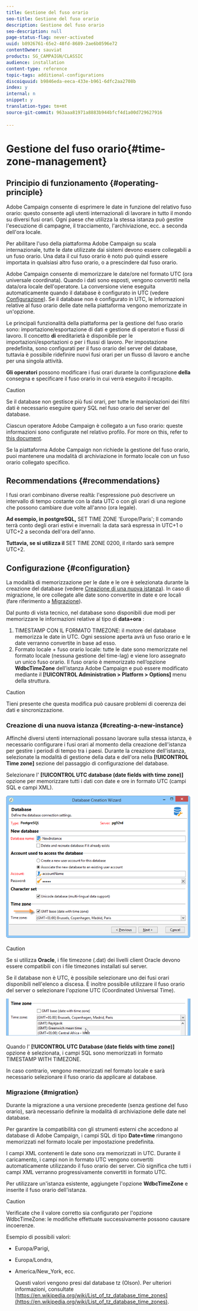 ```yaml
---
title: Gestione del fuso orario
seo-title: Gestione del fuso orario
description: Gestione del fuso orario
seo-description: null
page-status-flag: never-activated
uuid: b8926761-65e2-48fd-8689-2ae6b0596e72
contentOwner: sauviat
products: SG_CAMPAIGN/CLASSIC
audience: installation
content-type: reference
topic-tags: additional-configurations
discoiquuid: b9846eda-eeca-433e-b961-6dfc2aa2708b
index: y
internal: n
snippet: y
translation-type: tm+mt
source-git-commit: 963aaa81971a8883b944bfcf4d1a00d729627916

---
```



# Gestione del fuso orario{#time-zone-management}

## Principio di funzionamento {#operating-principle}

Adobe Campaign consente di esprimere le date in funzione del relativo fuso orario: questo consente agli utenti internazionali di lavorare in tutto il mondo su diversi fusi orari. Ogni paese che utilizza la stessa istanza può gestire l&#39;esecuzione di campagne, il tracciamento, l&#39;archiviazione, ecc. a seconda dell&#39;ora locale.

Per abilitare l&#39;uso della piattaforma Adobe Campaign su scala internazionale, tutte le date utilizzate dai sistemi devono essere collegabili a un fuso orario. Una data il cui fuso orario è noto può quindi essere importata in qualsiasi altro fuso orario, o a prescindere dal fuso orario.

Adobe Campaign consente di memorizzare le date/ore nel formato UTC (ora universale coordinata). Quando i dati sono esposti, vengono convertiti nella data/ora locale dell&#39;operatore. La conversione viene eseguita automaticamente quando il database è configurato in UTC (vedere [Configurazione](#configuration)). Se il database non è configurato in UTC, le informazioni relative al fuso orario delle date nella piattaforma vengono memorizzate in un&#39;opzione.

Le principali funzionalità della piattaforma per la gestione del fuso orario sono: importazione/esportazione di dati e gestione di operatori e flussi di lavoro. Il concetto **di** ereditarietà è disponibile per le importazioni/esportazioni o per i flussi di lavoro. Per impostazione predefinita, sono configurati per il fuso orario del server del database, tuttavia è possibile ridefinire nuovi fusi orari per un flusso di lavoro e anche per una singola attività.

**Gli operatori** possono modificare i fusi orari durante la configurazione **della** consegna e specificare il fuso orario in cui verrà eseguito il recapito.

>[!CAUTION]
>
>Se il database non gestisce più fusi orari, per tutte le manipolazioni dei filtri dati è necessario eseguire query SQL nel fuso orario del server del database.

Ciascun operatore Adobe Campaign è collegato a un fuso orario: queste informazioni sono configurate nel relativo profilo. For more on this, refer to [this document](../../platform/using/access-management.md).

Se la piattaforma Adobe Campaign non richiede la gestione del fuso orario, puoi mantenere una modalità di archiviazione in formato locale con un fuso orario collegato specifico.

## Recommendations {#recommendations}

I fusi orari combinano diverse realtà: l&#39;espressione può descrivere un intervallo di tempo costante con la data UTC o con gli orari di una regione che possono cambiare due volte all&#39;anno (ora legale).

**Ad esempio, in postgreSQL,** SET TIME ZONE &#39;Europe/Paris&#39;; Il comando terrà conto degli orari estivi e invernali: la data sarà espressa in UTC+1 o UTC+2 a seconda dell&#39;ora dell&#39;anno.

**Tuttavia, se si utilizza il** SET TIME ZONE 0200, il ritardo sarà sempre UTC+2.

## Configurazione {#configuration}

La modalità di memorizzazione per le date e le ore è selezionata durante la creazione del database (vedere [Creazione di una nuova istanza](#creating-a-new-instance)). In caso di migrazione, le ore collegate alle date sono convertite in date e ore locali (fare riferimento a [Migrazione](#migration)).

Dal punto di vista tecnico, nel database sono disponibili due modi per memorizzare le informazioni relative al tipo di **data+ora** :

1. TIMESTAMP CON IL FORMATO TIMEZONE: il motore del database memorizza le date in UTC. Ogni sessione aperta avrà un fuso orario e le date verranno convertite in base ad esso.
1. Formato locale + fuso orario locale: tutte le date sono memorizzate nel formato locale (nessuna gestione del time-lag) e viene loro assegnato un unico fuso orario. Il fuso orario è memorizzato nell’opzione **WdbcTimeZone** dell’istanza Adobe Campaign e può essere modificato mediante il **[!UICONTROL Administration > Platform > Options]** menu della struttura.

>[!CAUTION]
>
>Tieni presente che questa modifica può causare problemi di coerenza dei dati e sincronizzazione.

### Creazione di una nuova istanza {#creating-a-new-instance}

Affinché diversi utenti internazionali possano lavorare sulla stessa istanza, è necessario configurare i fusi orari al momento della creazione dell&#39;istanza per gestire i periodi di tempo tra i paesi. Durante la creazione dell&#39;istanza, selezionate la modalità di gestione della data e dell&#39;ora nella **[!UICONTROL Time zone]** sezione del passaggio di configurazione del database.

Selezionare l&#39; **[!UICONTROL UTC database (date fields with time zone)]** opzione per memorizzare tutti i dati con date e ore in formato UTC (campi SQL e campi XML).

![](assets/install_wz_select_utc_option.png)

>[!CAUTION]
>
>Se si utilizza **Oracle**, i file timezone (.dat) dei livelli client Oracle devono essere compatibili con i file timezones installati sul server.

Se il database non è UTC, è possibile selezionare uno dei fusi orari disponibili nell&#39;elenco a discesa. È inoltre possibile utilizzare il fuso orario del server o selezionare l&#39;opzione UTC (Coordinated Universal Time).

![](assets/install_wz_unselect_utc_option.png)

Quando l&#39; **[!UICONTROL UTC Database (date fields with time zone)]** opzione è selezionata, i campi SQL sono memorizzati in formato TIMESTAMP WITH TIMEZONE.

In caso contrario, vengono memorizzati nel formato locale e sarà necessario selezionare il fuso orario da applicare al database.

### Migrazione {#migration}

Durante la migrazione a una versione precedente (senza gestione del fuso orario), sarà necessario definire la modalità di archiviazione delle date nel database.

Per garantire la compatibilità con gli strumenti esterni che accedono al database di Adobe Campaign, i campi SQL di tipo **Date+time** rimangono memorizzati nel formato locale per impostazione predefinita.

I campi XML contenenti le date sono ora memorizzati in UTC. Durante il caricamento, i campi non in formato UTC vengono convertiti automaticamente utilizzando il fuso orario dei server. Ciò significa che tutti i campi XML verranno progressivamente convertiti in formato UTC.

Per utilizzare un&#39;istanza esistente, aggiungete l&#39;opzione **WdbcTimeZone** e inserite il fuso orario dell&#39;istanza.

>[!CAUTION]
>
>Verificate che il valore corretto sia configurato per l&#39;opzione WdbcTimeZone: le modifiche effettuate successivamente possono causare incoerenze.

Esempio di possibili valori:

* Europa/Parigi,
* Europa/Londra,
* America/New_York, ecc.

   Questi valori vengono presi dal database tz (Olson). Per ulteriori informazioni, consultate [https://en.wikipedia.org/wiki/List_of_tz_database_time_zones](https://en.wikipedia.org/wiki/List_of_tz_database_time_zones).

